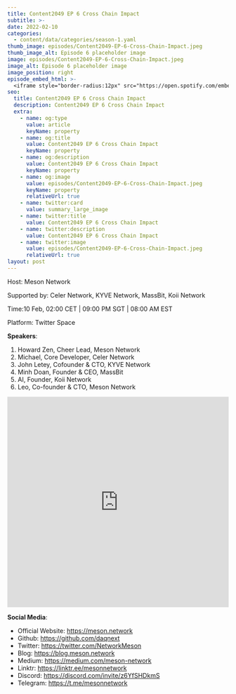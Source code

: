 ```yaml
---
title: Content2049 EP 6 Cross Chain Impact
subtitle: >-
date: 2022-02-10
categories:
  - content/data/categories/season-1.yaml
thumb_image: episodes/Content2049-EP-6-Cross-Chain-Impact.jpeg
thumb_image_alt: Episode 6 placeholder image
image: episodes/Content2049-EP-6-Cross-Chain-Impact.jpeg
image_alt: Episode 6 placeholder image
image_position: right
episode_embed_html: >-
  <iframe style="border-radius:12px" src="https://open.spotify.com/embed/episode/36BvXhQiYkoW0EoiNIZmZ9?utm_source=generator" width="100%" height="152" frameBorder="0" allowfullscreen="" allow="autoplay; clipboard-write; encrypted-media; fullscreen; picture-in-picture"></iframe>
seo:
  title: Content2049 EP 6 Cross Chain Impact
  description: Content2049 EP 6 Cross Chain Impact
  extra:
    - name: og:type
      value: article
      keyName: property
    - name: og:title
      value: Content2049 EP 6 Cross Chain Impact
      keyName: property
    - name: og:description
      value: Content2049 EP 6 Cross Chain Impact
      keyName: property
    - name: og:image
      value: episodes/Content2049-EP-6-Cross-Chain-Impact.jpeg
      keyName: property
      relativeUrl: true
    - name: twitter:card
      value: summary_large_image
    - name: twitter:title
      value: Content2049 EP 6 Cross Chain Impact
    - name: twitter:description
      value: Content2049 EP 6 Cross Chain Impact
    - name: twitter:image
      value: episodes/Content2049-EP-6-Cross-Chain-Impact.jpeg
      relativeUrl: true
layout: post
---
```


Host:  Meson Network

Supported by: Celer Network, KYVE Network, MassBit, Koii Network

Time:10 Feb, 02:00 CET | 09:00 PM SGT | 08:00 AM EST

Platform: Twitter Space

**Speakers**:

1. Howard Zen, Cheer Lead, Meson Network
2. Michael, Core Developer, Celer Network
3. John Letey, Cofounder & CTO, KYVE Network
4. Minh Doan, Founder & CEO, MassBit
5. AI, Founder, Koii Network  
6. Leo, Co-founder & CTO, Meson Network

<iframe width="100%" height="480" src="https://www.youtube.com/embed/wObnl437kds" title="YouTube video player" frameborder="0" allow="accelerometer; autoplay; clipboard-write; encrypted-media; gyroscope; picture-in-picture" allowfullscreen></iframe>

**Social Media**:

- Official Website: https://meson.network
- Github: https://github.com/daqnext
- Twitter: https://twitter.com/NetworkMeson
- Blog: https://blog.meson.network
- Medium: https://medium.com/meson-network
- Linktr: https://linktr.ee/mesonnetwork
- Discord: https://discord.com/invite/z6YfSHDkmS
- Telegram: https://t.me/mesonnetwork